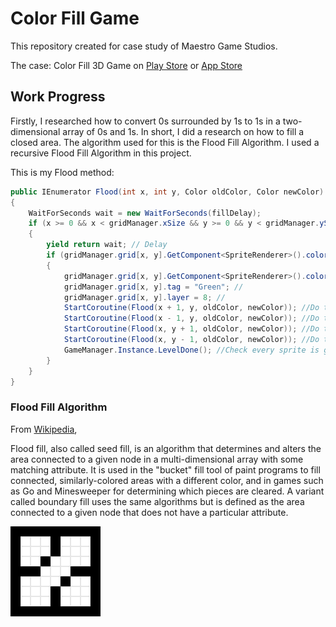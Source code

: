 # Color Fill Game

This repository created for case study of Maestro Game Studios.

The case: Color Fill 3D Game on [Play Store](https://play.google.com/store/apps/details?id=com.gjg.colorfill3d&hl=tr&gl=US) or [App Store](https://apps.apple.com/us/app/color-fill-3d/id1473024868)

## Work Progress
Firstly, I researched how to convert 0s surrounded by 1s to 1s in a two-dimensional array of 0s and 1s. In short, I did a research on how to fill a closed area. The algorithm used for this is the Flood Fill Algorithm. I used a recursive Flood Fill Algorithm in this project.

This is my Flood method:
```c#
public IEnumerator Flood(int x, int y, Color oldColor, Color newColor) // I was define it IEnumerator because the delay and delay for optimization.
{
    WaitForSeconds wait = new WaitForSeconds(fillDelay);
    if (x >= 0 && x < gridManager.xSize && y >= 0 && y < gridManager.ySize) //If in borders and there is the grid
    {
        yield return wait; // Delay
        if (gridManager.grid[x, y].GetComponent<SpriteRenderer>().color == oldColor) // If current sprite equals the old color
        {
            gridManager.grid[x, y].GetComponent<SpriteRenderer>().color = newColor; // Turn it color green
            gridManager.grid[x, y].tag = "Green"; // 
            gridManager.grid[x, y].layer = 8; //
            StartCoroutine(Flood(x + 1, y, oldColor, newColor)); //Do the right sprite
            StartCoroutine(Flood(x - 1, y, oldColor, newColor)); //Do the left sprite
            StartCoroutine(Flood(x, y + 1, oldColor, newColor)); //Do the up sprite
            StartCoroutine(Flood(x, y - 1, oldColor, newColor)); //Do the down sprite
            GameManager.Instance.LevelDone(); //Check every sprite is green.
        }
    }
}
```



### Flood Fill Algorithm

From [Wikipedia](https://en.wikipedia.org/wiki/Flood_fill),

Flood fill, also called seed fill, is an algorithm that determines and alters the area connected to a given node in a multi-dimensional array with some matching attribute. It is used in the "bucket" fill tool of paint programs to fill connected, similarly-colored areas with a different color, and in games such as Go and Minesweeper for determining which pieces are cleared. A variant called boundary fill uses the same algorithms but is defined as the area connected to a given node that does not have a particular attribute.

![FloodFill](https://github.com/ahmetfalan/color-fill-game/blob/main/imgs/Recursive_Flood_Fill_4_(aka).gif)
